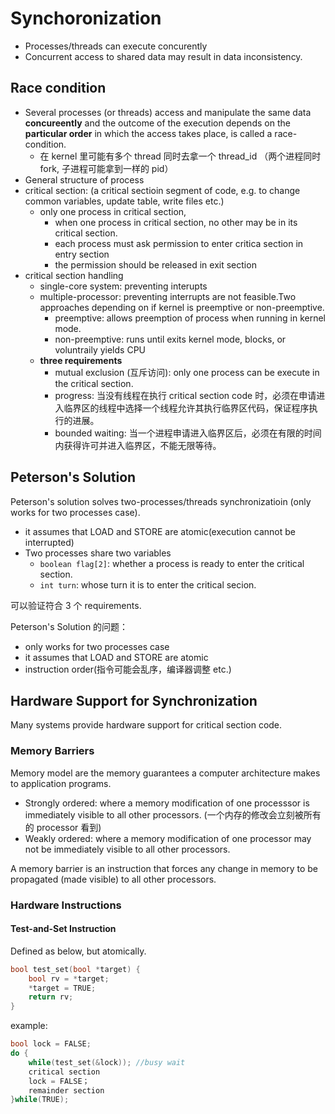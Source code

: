 # Synchoronization

- Processes/threads can execute concurently
- Concurrent access to shared data may result in data inconsistency.

## Race condition

- Several processes (or threads) access and manipulate the same data **concureently** and the outcome of the execution depends on the **particular order** in which the access takes place, is called a race-condition.
    - 在 kernel 里可能有多个 thread 同时去拿一个 thread_id （两个进程同时 fork, 子进程可能拿到一样的 pid）
- General structure of process
- critical section: (a critical sectioin segment of code, e.g. to change common variables, update table, write files etc.)
    - only one process in critical section, 
        - when one process in critical section, no other may be in its critical section.
        - each process must ask permission to enter critica section in entry section
        - the permission should be released in exit section
- critical section handling
    - single-core system: preventing interupts
    - multiple-processor: preventing interrupts are not feasible.Two approaches depending on if kernel is preemptive or non-preemptive.
        - preemptive: allows preemption of process when running in kernel mode.
        - non-preemptive: runs until exits kernel mode, blocks, or voluntraily yields CPU
    - **three requirements**
        - mutual exclusion (互斥访问): only one process can be execute in the critical section.
        - progress: 当没有线程在执行 critical section code 时，必须在申请进入临界区的线程中选择一个线程允许其执行临界区代码，保证程序执行的进展。
        - bounded waiting: 当一个进程申请进入临界区后，必须在有限的时间内获得许可并进入临界区，不能无限等待。

## Peterson's Solution

Peterson's solution solves two-processes/threads synchronizatioin (only works for two processes case).

- it assumes that LOAD and STORE are atomic(execution cannot be interrupted)
- Two processes share two variables
    - `boolean flag[2]`: whether a process is ready to enter the critical section.
    - `int turn`: whose turn it is to enter the critical secion.

可以验证符合 3 个 requirements.

Peterson's Solution 的问题：

- only works for two processes case
- it assumes that LOAD and STORE are atomic
- instruction order(指令可能会乱序，编译器调整 etc.)

## Hardware Support for Synchronization

Many systems provide hardware support for critical section code.


### Memory Barriers

Memory model are the memory guarantees a computer architecture makes to application programs.

- Strongly ordered: where a memory modification of one processsor is immediately visible to all other processors. (一个内存的修改会立刻被所有的 processor 看到)
- Weakly ordered: where a memory modification of one processor may not be immediately visible to all other processors.

A memory barrier is an instruction that forces any change in memory to be propagated (made visible) to all other processors.

### Hardware Instructions

#### Test-and-Set Instruction

Defined as below, but atomically.

```c
bool test_set(bool *target) {
    bool rv = *target;
    *target = TRUE;
    return rv;
}
```

example: 

```c
bool lock = FALSE;
do {
    while(test_set(&lock)); //busy wait
    critical section
    lock = FALSE；
    remainder section
}while(TRUE);
```